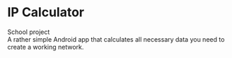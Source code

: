 # IP Calculator
School project  
A rather simple Android app that calculates all necessary data you need to create a working network.  
